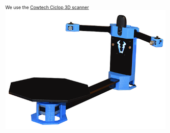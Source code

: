 We use the [Cowtech Ciclop 3D scanner](https://www.cowtechengineering.com/3d-scanners)
![Ciclop Scanner](ciclop_scanner.png)

